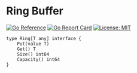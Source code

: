 # Ring Buffer

[![Go Reference](https://pkg.go.dev/badge/github.com/rabingaire/ring.svg)](https://pkg.go.dev/github.com/rabingaire/ring)
[![Go Report Card](https://goreportcard.com/badge/github.com/rabingaire/ring)](https://goreportcard.com/report/github.com/rabingaire/ring)
[![License: MIT](https://img.shields.io/badge/License-MIT-yellow.svg)](https://opensource.org/licenses/MIT)

```
type Ring[T any] interface {
	Put(value T)
	Get() T
	Size() int64
	Capacity() int64
}
```
